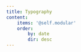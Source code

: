 ```yaml
---
title: Typography
content:
    items: '@self.modular'
    order:
        by: date
        dir: desc
---
```

